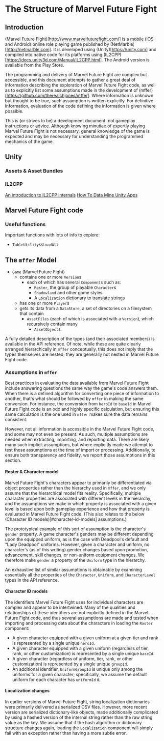 # The Structure of Marvel Future Fight

## Introduction

(Marvel Future Fight)[http://www.marvelfuturefight.com/] is a mobile (iOS and
Android) online role playing game published by
(NetMarble)[http://netmarble.com]. It is developed using
(Unity)[https://unity.com] and compiled into native code for its platforms using
(IL2CPP)[https://docs.unity3d.com/Manual/IL2CPP.html]. The Android version is
available from the Play Store.

The programming and delivery of Marvel Future Fight are complex but accessible,
and this document attempts to gather a great deal of information describing the
exploration of Marvel Future Fight code, as well as to explicitly list some
assumptions made in the development of
(mffer)[https://github.com/therealchjones/mffer]. Where information is unknown
but thought to be true, such assumption is written explicitly. For definitive
information, evaluation of the code defining the information is given where possible.

This is (or strives to be) a development document, not gameplay instructions or
advice. Although knowing minutiae of expertly playing Marvel Future Fight is not
necessary, general knowledge of the game is expected and may be necessary for
understanding the programmed mechanics of the game.

## Unity

### Assets & Asset Bundles

### IL2CPP

[An introduction to IL2CPP internals](https://blogs.unity3d.com/2015/05/06/an-introduction-to-ilcpp-internals/)
[How To Data Mine Unity Apps](https://critical.gg/how-to-datamine-unity-apps/)

## Marvel Future Fight code

### Useful functions

Important functions with lots of info to explore:

-   `TableUtility$$LoadAll`

## The `mffer` Model

-   `Game` (Marvel Future Fight)
    -   contains one or more `Version`s
        -   each of which has several `Component`s such as:
            -   `Roster`, the group of playable `Character`s
            -   `Shadowland` and other game styles
            -   A `Localization` dictionary to translate strings
    -   has one or more `Player`s
    -   gets its data from a `DataStore`, a set of directories on a filesystem that contain
        -   `AssetFiles` (each of which is associated with a `Version`), which recursively contain many
            -   `AssetObject`s

A fully detailed description of the types (and their associated members) is
available in the API reference. Of note, while these are quite clearly arranged
hierarchically in `mffer` conceptually, this does not imply that the types
themselves are nested; they are generally not nested in Marvel Future Fight code.

### Assumptions in `mffer`

Best practices in evaluating the data available from Marvel Future Fight include
answering questions the same way the game's code answers them. When there is a
defined algorithm for converting one piece of information to another, that's
what should be followed by `mffer` in making the same conversion. For instance,
the conversion from `heroId` to `baseId` in Marvel Future Fight code is an odd
and highly specific calculation, but ensuring this same calculation is the one
used in `mffer` makes sure the data remains consistent.

However, not all information is accessible in the Marvel Future Fight code, and
some may not even be present. As such, multiple assumptions are needed when
extracting, importing, and reporting data. There are likely many such implicit
assumptions, but where explicitly made we attempt to test those assumptions at
the time of import or processing. Additionally, to ensure both transparency and
fidelity, we report those assumptions in this section.

#### Roster & Character model

Marvel Future Fight's characters appear to primarily be differentiated via
object properties rather than the hierarchy used in `mffer`, and we only assume
that the hierarchical model fits reality. Specifically, multiple character
properties are associated with different levels in the hierarchy, and the
assumptions we make in which property is associated with a given level is based
upon both gameplay experience and how that property is evaluated in Marvel Future
Fight code. (This also relates to the below (Character ID
models)[#character-id-models] assumptions.)

The prototypical example of this sort of assumption is the character's `gender`
property. A game character's genders may be different depending upon the
equipped uniform, as is the case with Deadpool's default and "Lady Deadpool"
uniforms. However, given a character and uniform, no character's (as of this
writing) gender changes based upon promotion, advancement, skill changes, or
non-uniform equipment changes. We therefore make `gender` a property of the
`Uniform` type in the hierarchy.

An exhaustive list of similar assumptions is obtainable by examining essentially
all the properties of the `Character`, `Uniform`, and `CharacterLevel` types in
the API reference.

#### Character ID models

The identifiers Marvel Future Fight uses for individual characters are complex
and appear to be intertwined. Many of the qualities and relationships of these
identifiers are not explicitly defined in the Marvel Future Fight code, and thus
several assumptions are made and tested when importing and processing data about
the characters in loading the `Roster` component:

-   A given character equipped with a given uniform at a given tier and rank is
    represented by a single unique `heroId`.
-   A given character equipped with a given uniform (regardless of tier, rank,
    or other customization) is represented by a single unique `baseId`.
-   A given character (regardless of uniform, tier, rank, or other customization)
    is represented by a single unique `groupId`.
-   An additional identifier, `UniformGroupId` is unique only among the uniforms for
    a given character; specifically, we assume the default uniform for each
    character has `uniformId` `0`.

#### Localization changes

In earlier versions of Marvel Future Fight, string localization dictionaries
were primarily delivered as serialized CSV files. However, more recent version
are serialized dictionary-like objects, made additionally complicated by using a
hashed version of the internal string rather than the raw string value as the
key. We assume that if the hash algorithm or dictionary structure changes again,
loading the `Localization` component will simply fail with an exception rather
than having a more subtle error.
